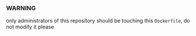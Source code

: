 ### WARNING
only administrators of this repository should be touching this `Dockerfile`, do not modify it please